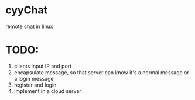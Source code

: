 # cyyChat
remote chat in linux

# TODO:
1. clients input IP and port
2. encapsulate message, so that server can know it's a normal message or a login message
3. register and login
4. implement in a cloud server
